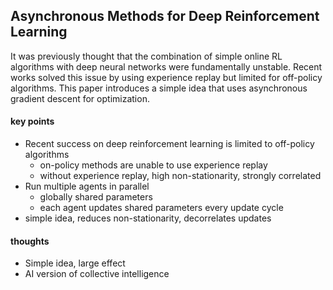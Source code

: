 ## Asynchronous Methods for Deep Reinforcement Learning

It was previously thought that the combination of simple online RL algorithms with deep neural networks were fundamentally unstable. Recent works solved this issue by using experience replay but limited for off-policy algorithms. This paper introduces a simple idea that uses asynchronous gradient descent for optimization.

#### key points

* Recent success on deep reinforcement learning is limited to off-policy algorithms
    * on-policy methods are unable to use experience replay
    * without experience replay, high non-stationarity, strongly correlated
* Run multiple agents in parallel
    * globally shared parameters
    * each agent updates shared parameters every update cycle
* simple idea, reduces non-stationarity, decorrelates updates

#### thoughts

* Simple idea, large effect
* AI version of collective intelligence
